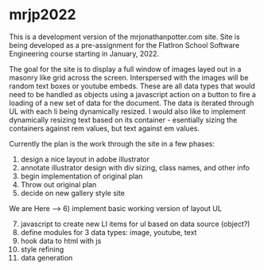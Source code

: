# mrjp2022
This is a development version of the mrjonathanpotter.com site.
Site is being developed as a pre-assignment for the FlatIron School
Software Engineering course starting in January, 2022.  

The goal for the site is to display a full window of images layed out in a masonry
like grid across the screen.  Interspersed with the images will be random text boxes
or youtube embeds.  These are all data types that would need to be handled as objects
using a javascript action on a button to fire a loading of a new set of data for the 
document.  The data is iterated through UL with each li being dynamically resized.
I would also like to implement dynamically resizing text based on its container - 
esentially sizing the containers against rem values, but text against em values.

Currently the plan is the work through the site in a few phases:
1) design a nice layout in adobe illustrator
2) annotate illustrator design with div sizing, class names, and other info
3) begin implementation of original plan
4) Throw out original plan
5) decide on new gallery style site

We are Here --> 6) implement basic working version of layout UL

7) javascript to create new LI items for ul based on data source (object?)
8) define modules for 3 data types: image, youtube, text
9) hook data to html with js
10) style refining
11) data generation
